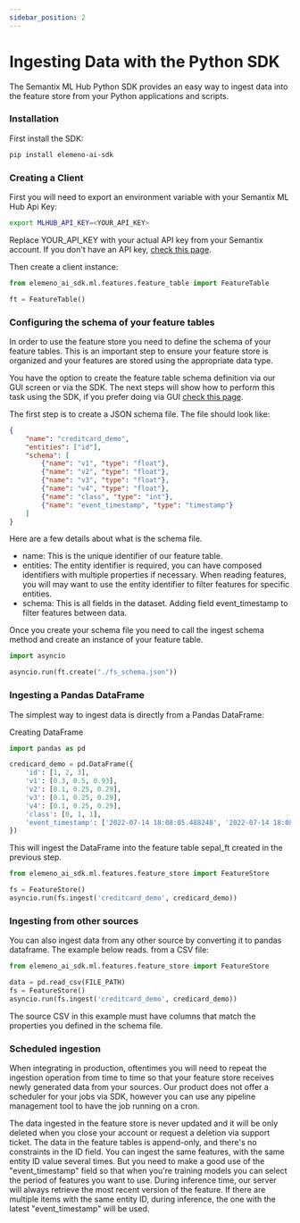 ```yaml
---
sidebar_position: 2
---
```

# Ingesting Data with the Python SDK

The Semantix ML Hub Python SDK provides an easy way to ingest data into the feature store from your Python applications and scripts.

### Installation
First install the SDK:
```bash
pip install elemeno-ai-sdk
```

### Creating a Client
First you will need to export an environment variable with your Semantix ML Hub Api Key:
```bash
export MLHUB_API_KEY=<YOUR_API_KEY>
```
Replace YOUR_API_KEY with your actual API key from your Semantix account. If you don't have an API key, [check this page](/).

Then create a client instance:
```python
from elemeno_ai_sdk.ml.features.feature_table import FeatureTable

ft = FeatureTable()
```

### Configuring the schema of your feature tables
In order to use the feature store you need to define the schema of your feature tables. This is an important step to ensure your feature store is organized and your features are stored using the appropriate data type.

You have the option to create the feature table schema definition via our GUI screen or via the SDK. The next steps will show how to perform this task using the SDK, if you prefer doing via GUI [check this page](/docs/feature-store/creating-a-feature-table).

The first step is to create a JSON schema file. The file should look like:
```json
{  
    "name": "creditcard_demo",  
    "entities": ["id"],  
    "schema": [  
        {"name": "v1", "type": "float"},  
        {"name": "v2", "type": "float"},
        {"name": "v3", "type": "float"},
        {"name": "v4", "type": "float"},
        {"name": "class", "type": "int"},
        {"name": "event_timestamp", "type": "timestamp"}
    ]
}
```
Here are a few details about what is the schema file.
- name: This is the unique identifier of our feature table.
- entities: The entity identifier is required, you can have composed identifiers with multiple properties if necessary. When reading features, you will may want to use the entity identifier to filter features for specific entities.
- schema: This is all fields in the dataset. Adding field event_timestamp to filter features between data.

Once you create your schema file you need to call the ingest schema method and create an instance of your feature table.

```python
import asyncio

asyncio.run(ft.create("./fs_schema.json"))
```

### Ingesting a Pandas DataFrame
The simplest way to ingest data is directly from a Pandas DataFrame:

Creating DataFrame
```python
import pandas as pd

credicard_demo = pd.DataFrame({
    'id': [1, 2, 3],
    'v1': [0.3, 0.5, 0.93],
    'v2': [0.1, 0.25, 0.29],
    'v3': [0.1, 0.25, 0.29],
    'v4': [0.1, 0.25, 0.29],
    'class': [0, 1, 1],
    'event_timestamp': ['2022-07-14 18:08:05.488248', '2022-07-14 18:08:06.581331', '2022-07-15 11:20:03.900023']
})
```

This will ingest the DataFrame into the feature table sepal_ft created in the previous step.
```python
from elemeno_ai_sdk.ml.features.feature_store import FeatureStore

fs = FeatureStore()
asyncio.run(fs.ingest('creditcard_demo', credicard_demo))
```

### Ingesting from other sources
You can also ingest data from any other source by converting it to pandas dataframe. The example below reads. from a CSV file:

```python
from elemeno_ai_sdk.ml.features.feature_store import FeatureStore

data = pd.read_csv(FILE_PATH)
fs = FeatureStore()
asyncio.run(fs.ingest('creditcard_demo', credicard_demo))
```
The source CSV in this example must have columns that match the properties you defined in the schema file.

### Scheduled ingestion
When integrating in production, oftentimes you will need to repeat the ingestion operation from time to time so that your feature store receives newly generated data from your sources. Our product does not offer a scheduler for your jobs via SDK, however you can use any pipeline management tool to have the job running on a cron.

The data ingested in the feature store is never updated and it will be only deleted when you close your account or request a deletion via support ticket. The data in the feature tables is append-only, and there's no constraints in the ID field. You can ingest the same features, with the same entity ID value several times. But you need to make a good use of the "event_timestamp" field so that when you're training models you can select the period of features you want to use. During inference time, our server will always retrieve the most recent version of the feature. If there are multiple items with the same entity ID, during inference, the one with the latest "event_timestamp" will be used.